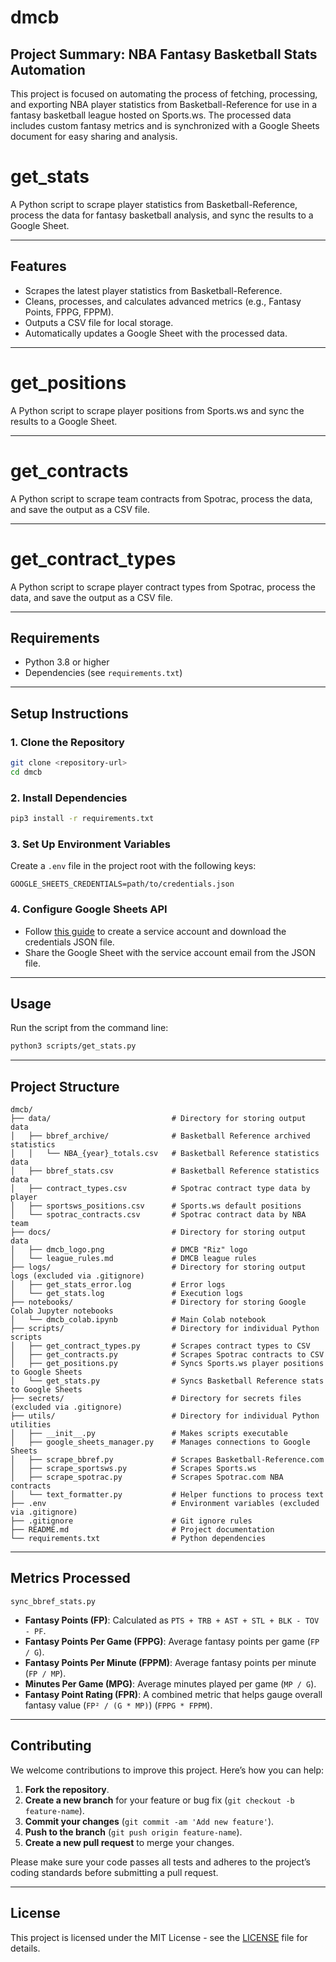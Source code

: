 # dmcb

## Project Summary: NBA Fantasy Basketball Stats Automation
This project is focused on automating the process of fetching, processing, and exporting NBA player statistics from Basketball-Reference for use in a fantasy basketball league hosted on Sports.ws. The processed data includes custom fantasy metrics and is synchronized with a Google Sheets document for easy sharing and analysis.

# get_stats

A Python script to scrape player statistics from Basketball-Reference, process the data for fantasy basketball analysis, and sync the results to a Google Sheet.

---

## Features
- Scrapes the latest player statistics from Basketball-Reference.
- Cleans, processes, and calculates advanced metrics (e.g., Fantasy Points, FPPG, FPPM).
- Outputs a CSV file for local storage.
- Automatically updates a Google Sheet with the processed data.

---

# get_positions

A Python script to scrape player positions from Sports.ws and sync the results to a Google Sheet.

---

# get_contracts

A Python script to scrape team contracts from Spotrac, process the data, and save the output as a CSV file.

---

# get_contract_types

A Python script to scrape player contract types from Spotrac, process the data, and save the output as a CSV file.

---

## Requirements
- Python 3.8 or higher
- Dependencies (see `requirements.txt`)

---

## Setup Instructions

### 1. Clone the Repository
```bash
git clone <repository-url>
cd dmcb
```

### 2. Install Dependencies
```bash
pip3 install -r requirements.txt
```

### 3. Set Up Environment Variables
Create a `.env` file in the project root with the following keys:
```env
GOOGLE_SHEETS_CREDENTIALS=path/to/credentials.json
```

### 4. Configure Google Sheets API
- Follow [this guide](https://gspread.readthedocs.io/en/latest/oauth2.html) to create a service account and download the credentials JSON file.
- Share the Google Sheet with the service account email from the JSON file.

---

## Usage

Run the script from the command line:
```bash
python3 scripts/get_stats.py
```

---

## Project Structure

```
dmcb/  
├── data/                           # Directory for storing output data  
│   ├── bbref_archive/              # Basketball Reference archived statistics  
│   │   └── NBA_{year}_totals.csv   # Basketball Reference statistics data  
│   ├── bbref_stats.csv             # Basketball Reference statistics data  
│   ├── contract_types.csv          # Spotrac contract type data by player  
│   ├── sportsws_positions.csv      # Sports.ws default positions  
│   └── spotrac_contracts.csv       # Spotrac contract data by NBA team  
├── docs/                           # Directory for storing output data  
│   ├── dmcb_logo.png               # DMCB "Riz" logo  
│   └── league_rules.md             # DMCB league rules  
├── logs/                           # Directory for storing output logs (excluded via .gitignore)  
│   ├── get_stats_error.log         # Error logs  
│   └── get_stats.log               # Execution logs  
├── notebooks/                      # Directory for storing Google Colab Jupyter notebooks  
│   └── dmcb_colab.ipynb            # Main Colab notebook  
├── scripts/                        # Directory for individual Python scripts  
│   ├── get_contract_types.py       # Scrapes contract types to CSV  
│   ├── get_contracts.py            # Scrapes Spotrac contracts to CSV  
│   ├── get_positions.py            # Syncs Sports.ws player positions to Google Sheets  
│   └── get_stats.py                # Syncs Basketball Reference stats to Google Sheets  
├── secrets/                        # Directory for secrets files (excluded via .gitignore)  
├── utils/                          # Directory for individual Python utilities  
│   ├── __init__.py                 # Makes scripts executable  
│   ├── google_sheets_manager.py    # Manages connections to Google Sheets  
│   ├── scrape_bbref.py             # Scrapes Basketball-Reference.com  
│   ├── scrape_sportsws.py          # Scrapes Sports.ws  
│   ├── scrape_spotrac.py           # Scrapes Spotrac.com NBA contracts  
│   └── text_formatter.py           # Helper functions to process text  
├── .env                            # Environment variables (excluded via .gitignore)  
├── .gitignore                      # Git ignore rules  
├── README.md                       # Project documentation  
└── requirements.txt                # Python dependencies  
```

---

## Metrics Processed
`sync_bbref_stats.py`
- **Fantasy Points (FP)**: Calculated as `PTS + TRB + AST + STL + BLK - TOV - PF`.
- **Fantasy Points Per Game (FPPG)**: Average fantasy points per game (`FP / G`).
- **Fantasy Points Per Minute (FPPM)**: Average fantasy points per minute (`FP / MP`).
- **Minutes Per Game (MPG)**: Average minutes played per game (`MP / G`).
- **Fantasy Point Rating (FPR)**: A combined metric that helps gauge overall fantasy value (`FP² / (G * MP)`) (`FPPG * FPPM`).

---

## Contributing
We welcome contributions to improve this project. Here’s how you can help:

1. **Fork the repository**.
2. **Create a new branch** for your feature or bug fix (`git checkout -b feature-name`).
3. **Commit your changes** (`git commit -am 'Add new feature'`).
4. **Push to the branch** (`git push origin feature-name`).
5. **Create a new pull request** to merge your changes.

Please make sure your code passes all tests and adheres to the project’s coding standards before submitting a pull request.

---

## License
This project is licensed under the MIT License - see the [LICENSE](LICENSE) file for details.
